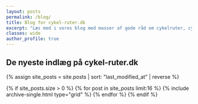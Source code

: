 ```yaml
---
layout: posts
permalink: /blog/
title: Blog for cykel-ruter.dk
excerpt: "Læs med i vores blog med masser af gode råd om cykelruter, cykelferie og cykelture."
classes: wide
author_profile: true
---
```


<h2>De nyeste indlæg på cykel-ruter.dk</h2>

<div class="feature__wrapper">

{% assign site_posts = site.posts | sort: "last_modified_at" | reverse %}

{% if site_posts.size > 0 %}
  {% for post in site_posts limit:16 %}
    {% include archive-single.html type="grid" %}
  {% endfor %}
{% endif %}

</div>
